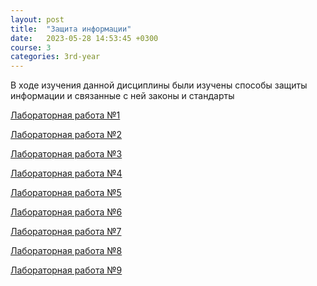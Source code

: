 ```yaml
---
layout: post
title:  "Защита информации"
date:   2023-05-28 14:53:45 +0300
course: 3
categories: 3rd-year
---
```


В ходе изучения данной дисциплины были изучены способы защиты информации и связанные с ней законы и стандарты

<div>
    <p><a href="https://docs.google.com/document/d/1Hg38Mvu3M-qmDr5V_BHv_djVC0uF-eul/edit?usp=sharing&ouid=110261998997303460169&rtpof=true&sd=true">Лабораторная работа №1</a></p>
    <p><a href="https://docs.google.com/document/d/1u0sDB4SDWNsBv2QECxrOf2qnss8GIMz1/edit?usp=sharing&ouid=110261998997303460169&rtpof=true&sd=true">Лабораторная работа №2</a></p>
    <p><a href="https://docs.google.com/document/d/1Z5_H33wfQbGHzh2xencGaNFMgMs574-6/edit?usp=sharing&ouid=110261998997303460169&rtpof=true&sd=true">Лабораторная работа №3</a></p>
    <p><a href="https://docs.google.com/document/d/1nZc_EccSz5rKls0uJhegXxf04501Yqj7/edit?usp=sharing&ouid=110261998997303460169&rtpof=true&sd=true">Лабораторная работа №4</a></p>
    <p><a href="https://docs.google.com/document/d/1Y3kOJpU-80J17dXFYYxg9OydkwNOl9NW/edit?usp=sharing&ouid=110261998997303460169&rtpof=true&sd=true">Лабораторная работа №5</a></p>
    <p><a href="https://docs.google.com/document/d/1gWRCNU2b7xWLFUw0R6HMXubBr5gmrCRv/edit?usp=sharing&ouid=110261998997303460169&rtpof=true&sd=true">Лабораторная работа №6</a></p>
    <p><a href="https://docs.google.com/document/d/1DlO2k3FnBfnbVRjTIPZhrXBB1uit-xIG/edit?usp=sharing&ouid=110261998997303460169&rtpof=true&sd=true">Лабораторная работа №7</a></p>
    <p><a href="https://docs.google.com/document/d/1BiVdtclfKQhFFtPlvEze5UNv2l5QhaAq/edit?usp=sharing&ouid=110261998997303460169&rtpof=true&sd=true">Лабораторная работа №8</a></p>
    <p><a href="https://docs.google.com/document/d/1VG7eTS5LZ3oIPr4gR3yfz2FEypHBVmsv/edit?usp=sharing&ouid=110261998997303460169&rtpof=true&sd=true">Лабораторная работа №9</a></p>
</div>